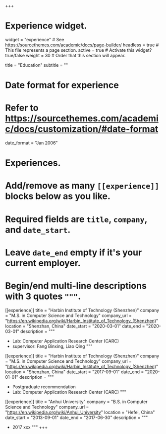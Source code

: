 +++
# Experience widget.
widget = "experience"  # See https://sourcethemes.com/academic/docs/page-builder/
headless = true  # This file represents a page section.
active = true  # Activate this widget? true/false
weight = 30  # Order that this section will appear.

title = "Education"
subtitle = ""

# Date format for experience
#   Refer to https://sourcethemes.com/academic/docs/customization/#date-format
date_format = "Jan 2006"

# Experiences.
#   Add/remove as many `[[experience]]` blocks below as you like.
#   Required fields are `title`, `company`, and `date_start`.
#   Leave `date_end` empty if it's your current employer.
#   Begin/end multi-line descriptions with 3 quotes `"""`.
[[experience]]
  title = "Harbin Institute of Technology (Shenzhen)"
  company = "M.S. in Computer Science and Technology"
  company_url = "https://en.wikipedia.org/wiki/Harbin_Institute_of_Technology_(Shenzhen)"
  location = "Shenzhan, China"
  date_start = "2020-03-01"
  date_end = "2020-03-01"
  description = """
  
  * Lab: Computer Application Research Center (CARC)
  * supervisor: Fang Binxing, Liao Qing
  """

[[experience]]
  title = "Harbin Institute of Technology (Shenzhen)"
  company = "M.S. in Computer Science and Technology"
  company_url = "https://en.wikipedia.org/wiki/Harbin_Institute_of_Technology_(Shenzhen)"
  location = "Shenzhan, China"
  date_start = "2017-09-01"
  date_end = "2020-01-01"
  description = """
  
  * Postgraduate recommendation
  * Lab: Computer Application Research Center (CARC)
  """

[[experience]]
  title = "Anhui University"
  company = "B.S. in Computer Science and Technology"
  company_url = "https://en.wikipedia.org/wiki/Anhui_University"
  location = "Hefei, China"
  date_start = "2013-09-01"
  date_end = "2017-06-30"
  description = """

  - 2017 xxx
  """
+++
